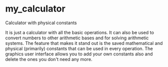 # my_calculator
Calculator with physical constants

It is just a calculator with all the basic operations. It can also be used to convert numbers to other arithmetic bases and for solving arithmetic systems. The feature that makes it stand out is the saved mathematical and physical (primarily) constants that can be used in every operation. The graphics user interface allows you to add your own constants also and delete the ones you don't need any more.
